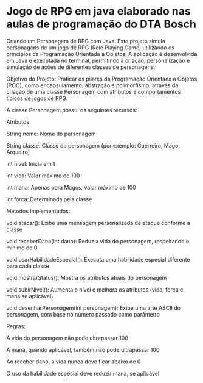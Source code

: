 # Jogo de RPG em java elaborado nas aulas de programação do DTA Bosch

Criando um Personagem de RPG com Java: Este projeto simula personagens de um jogo de RPG (Role Playing Game) utilizando os princípios da Programação Orientada a Objetos. A aplicação é desenvolvida em Java e executada no terminal, permitindo a criação, personalização e simulação de ações de diferentes classes de personagens.

Objetivo do Projeto: Praticar os pilares da Programação Orientada a Objetos (POO), como encapsulamento, abstração e polimorfismo, através da criação de uma classe Personagem com atributos e comportamentos típicos de jogos de RPG.

A classe Personagem possui os seguintes recursos:

Atributos

String nome: Nome do personagem

String classe: Classe do personagem (por exemplo: Guerreiro, Mago, Arqueiro)

int nivel: Inicia em 1

int vida: Valor máximo de 100

int mana: Apenas para Magos, valor máximo de 100

int forca: Determinada pela classe

Métodos Implementados:

void atacar(): Exibe uma mensagem personalizada de ataque conforme a classe

void receberDano(int dano): Reduz a vida do personagem, respeitando o mínimo de 0

void usarHabilidadeEspecial(): Executa uma habilidade especial diferente para cada classe

void mostrarStatus(): Mostra os atributos atuais do personagem

void subirNivel(): Aumenta o nível e melhora os atributos (vida, força e mana se aplicável)

void desenharPersonagem(int personagem): Exibe uma arte ASCII do personagem, com base no número passado como parâmetro

Regras: 

A vida do personagem não pode ultrapassar 100

A mana, quando aplicável, também não pode ultrapassar 100

Ao receber dano, a vida nunca deve ficar abaixo de 0

O uso da habilidade especial deve reduzir mana, se aplicável

